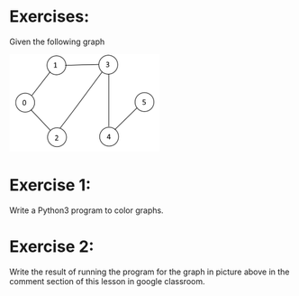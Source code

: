 # Exercises:
Given the following graph

![Alt text](image.png)

# Exercise 1:
Write a Python3 program to color graphs.
# Exercise 2: 
Write the result of running the program for the graph in picture above in the comment section of this lesson in google classroom.